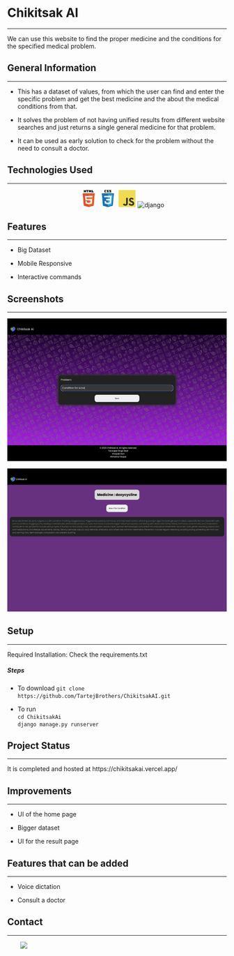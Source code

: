 <h1>Chikitsak AI</h1>
<hr><p>We can use this website to find the proper medicine and the conditions for the specified medical problem.</p><h2>General Information</h2>
<hr><ul>
<li>This has a dataset of values, from which the user can find and enter the specific problem and get the best medicine and the about the medical conditions from that.</li>
</ul><ul>
<li>It solves the problem of not having unified results from different website searches and just returns a single general medicine for that problem.</li>
</ul><ul>
<li>It can be used as early solution to check for the problem without the need to consult a doctor.</li>
</ul><h2>Technologies Used</h2>
<hr><ul align="center">
 <img src="https://raw.githubusercontent.com/devicons/devicon/master/icons/html5/html5-original-wordmark.svg" alt="html5" width="40" height="40"/>

<img src="https://raw.githubusercontent.com/devicons/devicon/master/icons/css3/css3-original-wordmark.svg" alt="css3" width="40" height="40"/>

<img src="https://raw.githubusercontent.com/devicons/devicon/master/icons/javascript/javascript-original.svg" alt="javascript" width="40" height="40"/> 
<img src="https://cdn.worldvectorlogo.com/logos/django.svg" alt="django" width="40" height="40"/> 
</ul><h2>Features</h2>
<hr><ul>
<li>Big Dataset</li>
</ul><ul>
<li>Mobile Responsive</li>
</ul><ul>
<li>Interactive commands</li>
</ul><h2>Screenshots</h2>
<hr><p><img src="readme/1.jpg" alt=""></p><p><img src="readme/2.jpg" alt=""></p><h2>Setup</h2>
<hr><p>Required Installation: Check the requirements.txt</p><h5>Steps</h5><ul>
<li>To download <code>git clone https://github.com/TartejBrothers/ChikitsakAI.git</code></li>
</ul><ul>
<li>To run 
<br/><code>cd ChikitsakAi</code>
<br/>
<code>django manage.py runserver</code></li>
</ul><h2>Project Status</h2>
<hr><p>It is completed and hosted at https://chikitsakai.vercel.app/</p><h2>Improvements</h2>
<hr><ul>
<li>UI of the home page</li>
</ul><ul>
<li>Bigger dataset</li>
</ul><ul>
<li>UI for the result page</li>
</ul><h2>Features that can be added</h2>
<hr><ul>
<li>Voice dictation</li>
</ul><ul>
<li>Consult a doctor</li>
</ul><h2>Contact</h2>
<hr><p><span style="margin-right: 30px;"></span><a href="https://www.linkedin.com/in/tartej/"><img target="_blank" src="https://cdn.jsdelivr.net/gh/devicons/devicon/icons/linkedin/linkedin-original.svg" style="width: 10%;"></a></p>
